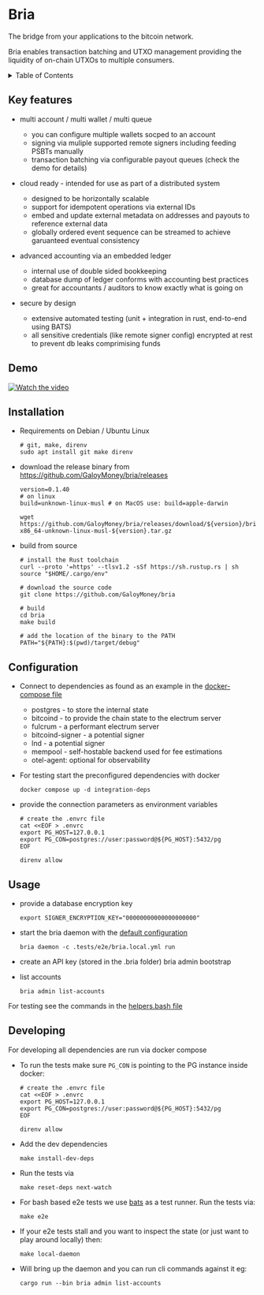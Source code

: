 <!-- omit in toc -->
# Bria
The bridge from your applications to the bitcoin network.

Bria enables transaction batching and UTXO management providing the liquidity of on-chain UTXOs to multiple consumers.

<screenshots>

<details>
<summary>Table of Contents</summary>

- [Key features](#key-features)
- [Demo](#demo)
- [Installation](#installation)
- [Configuration](#configuration)
- [Usage](#usage)
- [Developing](#developing)

</details>

## Key features
- multi account / multi wallet / multi queue
    - you can configure multiple wallets socped to an account
    - signing via muliple supported remote signers including feeding PSBTs manually
    - transaction batching via configurable payout queues (check the demo for details)

- cloud ready - intended for use as part of a distributed system
    - designed to be horizontally scalable
    - support for idempotent operations via external IDs
    - embed and update external metadata on addresses and payouts to reference external data
    - globally ordered event sequence can be streamed to achieve garuanteed eventual consistency

- advanced accounting via an embedded ledger
    - internal use of double sided bookkeeping
    - database dump of ledger conforms with accounting best practices
    - great for accountants / auditors to know exactly what is going on

- secure by design
  - extensive automated testing (unit + integration in rust, end-to-end using BATS)
  - all sensitive credentials (like remote signer config) encrypted at rest to prevent db leaks comprimising funds

## Demo
[![Watch the video](https://github.com/yourusername/repository/blob/path/to/animation.gif)](https://www.loom.com/share/53e38dc7d1694b11a09b08fc32c584c8)


## Installation
* Requirements on Debian / Ubuntu Linux
    ```
    # git, make, direnv
    sudo apt install git make direnv
    ```
* download the release binary from https://github.com/GaloyMoney/bria/releases
    ```
    version=0.1.40
    # on linux
    build=unknown-linux-musl # on MacOS use: build=apple-darwin

    wget https://github.com/GaloyMoney/bria/releases/download/${version}/bria-x86_64-unknown-linux-musl-${version}.tar.gz
    ```

* build from source
    ```
    # install the Rust toolchain
    curl --proto '=https' --tlsv1.2 -sSf https://sh.rustup.rs | sh
    source "$HOME/.cargo/env"

    # download the source code
    git clone https://github.com/GaloyMoney/bria

    # build
    cd bria
    make build

    # add the location of the binary to the PATH
    PATH="${PATH}:$(pwd)/target/debug"
    ```

## Configuration
* Connect to dependencies as found as an example in the [docker-compose file](docker-compose.yml)
  - postgres - to store the internal state
  - bitcoind - to provide the chain state to the electrum server
  - fulcrum - a performant electrum server
  - bitcoind-signer - a potential signer
  - lnd - a potential signer
  - mempool - self-hostable backend used for fee estimations
  - otel-agent: optional for observability

* For testing start the preconfigured dependencies with docker
    ```
    docker compose up -d integration-deps
    ```
* provide the connection parameters as environment variables

    ```
    # create the .envrc file
    cat <<EOF > .envrc
    export PG_HOST=127.0.0.1
    export PG_CON=postgres://user:password@${PG_HOST}:5432/pg
    EOF

    direnv allow
    ```

## Usage

* provide a database encryption key
  ```
  export SIGNER_ENCRYPTION_KEY="00000000000000000000"
  ```

* start the bria daemon with the [default configuration](tests/e2e/bria.local.yml)
  ```
  bria daemon -c .tests/e2e/bria.local.yml run
  ```
* create an API key (stored in the .bria folder)
bria admin bootstrap

* list accounts
  ```
  bria admin list-accounts
  ```

For testing see the commands in the [helpers.bash file](tests/e2e/helpers.bash)


## Developing
For developing all dependencies are run via docker compose

* To run the tests make sure `PG_CON` is pointing to the PG instance inside docker:
  ```
  # create the .envrc file
  cat <<EOF > .envrc
  export PG_HOST=127.0.0.1
  export PG_CON=postgres://user:password@${PG_HOST}:5432/pg
  EOF

  direnv allow
  ```

* Add the dev dependencies
  ```
  make install-dev-deps
  ```

* Run the tests via
  ```
  make reset-deps next-watch
  ```

* For bash based e2e tests we use [bats](https://bats-core.readthedocs.io/en/stable/) as a test runner.
Run the tests via:
  ```
  make e2e
  ```

* If your e2e tests stall and you want to inspect the state (or just want to play around locally) then:
  ```
  make local-daemon
  ```
* Will bring up the daemon and you can run cli commands against it eg:
  ```
  cargo run --bin bria admin list-accounts
  ```

